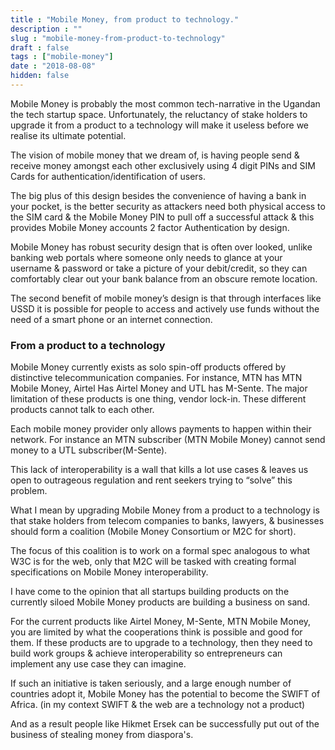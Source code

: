 ```yaml
---
title : "Mobile Money, from product to technology."
description : ""
slug : "mobile-money-from-product-to-technology"
draft : false
tags : ["mobile-money"]
date : "2018-08-08"
hidden: false
---
```


Mobile Money is probably the most common tech-narrative in the Ugandan the tech startup space. Unfortunately, the reluctancy of stake holders to upgrade it from a product to a technology  will make it useless before we realise its ultimate potential.

The vision of mobile money that we dream of, is having people send & receive money amongst each other exclusively using 4 digit PINs and SIM Cards for authentication/identification of users.

The big plus of this design besides the convenience of having a bank in your pocket, is the better security as attackers need both physical access to the SIM card & the  Mobile Money PIN to pull off a successful attack & this provides Mobile Money accounts 2 factor Authentication by design.

Mobile Money has robust security design that is often over looked, unlike banking web portals where someone only needs to glance at your username & password or take a picture of your debit/credit, so they can comfortably clear out your bank balance from an obscure remote location.

The second benefit of mobile money’s design is that through interfaces like USSD it is possible for people to access and actively use funds without the need of a smart phone or an internet connection. 

### From a product to a technology

Mobile Money currently exists as solo spin-off products offered by distinctive telecommunication companies. For instance, MTN has MTN Mobile Money, Airtel Has Airtel Money and UTL has M-Sente.
The major limitation of these products is one thing, vendor lock-in. These different products cannot talk to each other.

Each mobile money provider only allows payments to happen within their network. For instance an MTN subscriber (MTN Mobile Money) cannot send money to a UTL subscriber(M-Sente).

This lack of interoperability is a wall that kills a lot use cases & leaves us open to outrageous regulation and rent seekers trying to “solve” this problem.

What I mean by upgrading Mobile Money from a product to a technology is that stake holders from telecom companies to banks, lawyers, & businesses should form a coalition (Mobile Money Consortium or M2C for short).

The focus of this coalition is to work on a formal spec analogous to what W3C is for the web, only that M2C will be tasked with creating formal specifications on Mobile Money interoperability.

I have come to the opinion that all startups building products on the currently siloed Mobile Money products are building a business on sand.

For the current products like Airtel Money, M-Sente, MTN Mobile Money, you are limited by what the cooperations think is possible and good for them.
If these products are to upgrade to a technology, then they need to build work groups & achieve interoperability so entrepreneurs can implement any use case they can imagine.

If such an initiative is taken seriously, and a large enough number of countries adopt it, Mobile Money has the potential to become the SWIFT of Africa. (in my context SWIFT & the web are  a technology not a product)

And as a result people like Hikmet Ersek can be successfully put out of the business of stealing money from diaspora's.